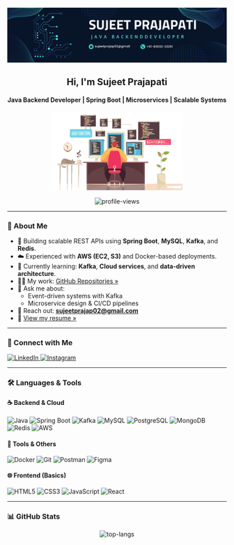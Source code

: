 <p align="center">
  <img src="https://github.com/sujeet-dev-io/sujeet-dev-io/blob/main/Without%20Pic%20Panner.png" alt="banner" />
</p>

<h2 align="center">Hi, I'm Sujeet Prajapati</h2>
<h4 align="center">Java Backend Developer | Spring Boot | Microservices | Scalable Systems</h4>

<p align="center">
  <img src="https://github.com/sujeet-dev-io/sujeet-dev-io/blob/main/1905.i126.005_programmer_work-removebg-preview.png" alt="coding" width="300" />
</p>

<p align="center">
  <img src="https://komarev.com/ghpvc/?username=sujeet-dev-io&label=Profile%20views&color=0e75b6&style=flat" alt="profile-views" />
</p>

---

### 🚀 About Me

- 🔧 Building scalable REST APIs using **Spring Boot**, **MySQL**, **Kafka**, and **Redis**.
- ☁️ Experienced with **AWS (EC2, S3)** and Docker-based deployments.
- 🌱 Currently learning: **Kafka**, **Cloud services**, and **data-driven architecture**.
- 👨‍💻 My work: [GitHub Repositories »](https://github.com/sujeet-dev-io?tab=repositories)
- 💬 Ask me about:
  - Event-driven systems with Kafka
  - Microservice design & CI/CD pipelines
- 📧 Reach out: **sujeetprajap02@gmail.com**
- 📄 [View my resume »](https://app.luminpdf.com/viewer/681a4358083ad7d7c6b37c22)

---

### 🤝 Connect with Me

<p>
  <a href="https://linkedin.com/in/sujeet-prajapati" target="_blank">
    <img src="https://raw.githubusercontent.com/rahuldkjain/github-profile-readme-generator/master/src/images/icons/Social/linked-in-alt.svg" alt="LinkedIn" width="30" />
  </a>
  <a href="https://instagram.com/shaimy557" target="_blank">
    <img src="https://raw.githubusercontent.com/rahuldkjain/github-profile-readme-generator/master/src/images/icons/Social/instagram.svg" alt="Instagram" width="30" />
  </a>
</p>

---

### 🛠️ Languages & Tools

#### ☕ Backend & Cloud
![Java](https://img.shields.io/badge/Java-%23ED8B00.svg?style=flat&logo=java&logoColor=white)
![Spring Boot](https://img.shields.io/badge/SpringBoot-6DB33F?style=flat&logo=springboot&logoColor=white)
![Kafka](https://img.shields.io/badge/Kafka-231F20?style=flat&logo=apache-kafka)
![MySQL](https://img.shields.io/badge/MySQL-4479A1?style=flat&logo=mysql)
![PostgreSQL](https://img.shields.io/badge/PostgreSQL-336791?style=flat&logo=postgresql)
![MongoDB](https://img.shields.io/badge/MongoDB-4EA94B?style=flat&logo=mongodb)
![Redis](https://img.shields.io/badge/Redis-DC382D?style=flat&logo=redis)
![AWS](https://img.shields.io/badge/AWS-232F3E?style=flat&logo=amazon-aws)

#### 🧰 Tools & Others
![Docker](https://img.shields.io/badge/Docker-2496ED?style=flat&logo=docker)
![Git](https://img.shields.io/badge/Git-F05032?style=flat&logo=git)
![Postman](https://img.shields.io/badge/Postman-FF6C37?style=flat&logo=postman)
![Figma](https://img.shields.io/badge/Figma-F24E1E?style=flat&logo=figma)

#### 🌐 Frontend (Basics)
![HTML5](https://img.shields.io/badge/HTML5-E34F26?style=flat&logo=html5&logoColor=white)
![CSS3](https://img.shields.io/badge/CSS3-1572B6?style=flat&logo=css3&logoColor=white)
![JavaScript](https://img.shields.io/badge/JavaScript-F7DF1E?style=flat&logo=javascript&logoColor=black)
![React](https://img.shields.io/badge/React-20232A?style=flat&logo=react)

---

### 📊 GitHub Stats

<p align="center">
  <img src="https://github-readme-stats.vercel.app/api/top-langs?username=sujeet-dev-io&show_icons=true&locale=en&layout=compact" alt="top-langs" />
</p>
